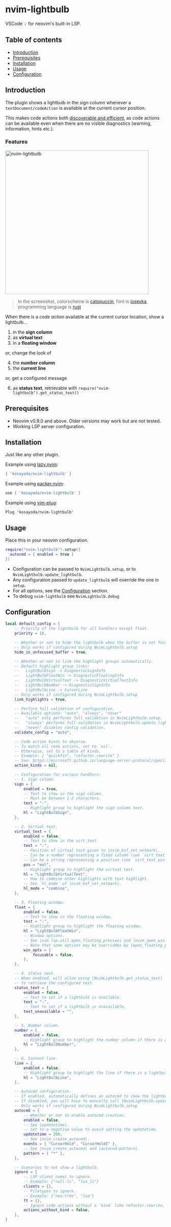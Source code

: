 # nvim-lightbulb

VSCode 💡 for neovim's built-in LSP.


## Table of contents

- [Introduction](#introduction)
- [Prerequisites](#prerequisites)
- [Installation](#installation)
- [Usage](#usage)
- [Configuration](#configuration)

## Introduction
The plugin shows a lightbulb in the sign column whenever a `textDocument/codeAction` is available at the current cursor position.

This makes code actions both [discoverable and efficient](https://rust-analyzer.github.io/blog/2020/09/28/how-to-make-a-light-bulb.html#the-mighty), as code actions can be available even when there are no visible diagnostics (warning, information, hints etc.).

### Features

<img width="450" alt="nvim-lightbulb" src="https://github.com/kosayoda/nvim-lightbulb/assets/41782385/f29d9c64-592f-4163-a7cc-d1494e72f020">

> In the screenshot, colorscheme is [catppuccin](https://github.com/catppuccin/nvim), font is [iosevka](https://typeof.net/Iosevka/), programming language is [rust](https://www.rust-lang.org/)

When there is a *code action* available at the current cursor location, show a lightbulb...
1. in the **sign column**
2. as **virtual text**
3. in a **floating window**

or, change the look of

4. the **number column**
5. the **current line**

or, get a configured message

6. as **status text**, retrievable with `require("nvim-lightbulb").get_status_text()`

## Prerequisites

* Neovim v0.9.0 and above. Older versions may work but are not tested.
* Working LSP server configuration.

## Installation

Just like any other plugin.

Example using [lazy.nvim](https://github.com/folke/lazy.nvim):
```lua
{ 'kosayoda/nvim-lightbulb' }
```

Example using [packer.nvim](https://github.com/wbthomason/packer.nvim):
```lua
use { 'kosayoda/nvim-lightbulb' }
```

Example using [vim-plug](https://github.com/junegunn/vim-plug):
```vim
Plug 'kosayoda/nvim-lightbulb'
```

## Usage

Place this in your neovim configuration.

```lua
require("nvim-lightbulb").setup({
  autocmd = { enabled = true }
})
```

- Configuration can be passed to `NvimLightbulb.setup`, or to `NvimLightbulb.update_lightbulb`.
- Any configuration passed to `update_lightbulb` will override the one in `setup`.
- For all options, see the [Configuration](#configuration) section.
- To debug `nvim-lightbulb` see `NvimLightbulb.debug`

## Configuration

```lua
local default_config = {
    -- Priority of the lightbulb for all handlers except float.
    priority = 10,

    -- Whether or not to hide the lightbulb when the buffer is not focused.
    -- Only works if configured during NvimLightbulb.setup
    hide_in_unfocused_buffer = true,

    -- Whether or not to link the highlight groups automatically.
    -- Default highlight group links:
    --   LightBulbSign -> DiagnosticSignInfo
    --   LightBulbFloatWin -> DiagnosticFloatingInfo
    --   LightBulbVirtualText -> DiagnosticVirtualTextInfo
    --   LightBulbNumber -> DiagnosticSignInfo
    --   LightBulbLine -> CursorLine
    -- Only works if configured during NvimLightbulb.setup
    link_highlights = true,

    -- Perform full validation of configuration.
    -- Available options: "auto", "always", "never"
    --   "auto" only performs full validation in NvimLightbulb.setup.
    --   "always" performs full validation in NvimLightbulb.update_lightbulb as well.
    --   "never" disables config validation.
    validate_config = "auto",

    -- Code action kinds to observe.
    -- To match all code actions, set to `nil`.
    -- Otherwise, set to a table of kinds.
    -- Example: { "quickfix", "refactor.rewrite" }
    -- See: https://microsoft.github.io/language-server-protocol/specifications/lsp/3.17/specification/#codeActionKind
    action_kinds = nil,

    -- Configuration for various handlers:
    -- 1. Sign column.
    sign = {
        enabled = true,
        -- Text to show in the sign column.
        -- Must be between 1-2 characters.
        text = "💡",
        -- Highlight group to highlight the sign column text.
        hl = "LightBulbSign",
    },

    -- 2. Virtual text.
    virtual_text = {
        enabled = false,
        -- Text to show in the virt_text.
        text = "💡",
        -- Position of virtual text given to |nvim_buf_set_extmark|.
        -- Can be a number representing a fixed column (see `virt_text_pos`).
        -- Can be a string representing a position (see `virt_text_win_col`).
        pos = "eol",
        -- Highlight group to highlight the virtual text.
        hl = "LightBulbVirtualText",
        -- How to combine other highlights with text highlight.
        -- See `hl_mode` of |nvim_buf_set_extmark|.
        hl_mode = "combine",
    },

    -- 3. Floating window.
    float = {
        enabled = false,
        -- Text to show in the floating window.
        text = "💡",
        -- Highlight group to highlight the floating window.
        hl = "LightBulbFloatWin",
        -- Window options.
        -- See |vim.lsp.util.open_floating_preview| and |nvim_open_win|.
        -- Note that some options may be overridden by |open_floating_preview|.
        win_opts = {
            focusable = false,
        },
    },

    -- 4. Status text.
    -- When enabled, will allow using |NvimLightbulb.get_status_text|
    -- to retrieve the configured text.
    status_text = {
        enabled = false,
        -- Text to set if a lightbulb is available.
        text = "💡",
        -- Text to set if a lightbulb is unavailable.
        text_unavailable = "",
    },

    -- 5. Number column.
    number = {
        enabled = false,
        -- Highlight group to highlight the number column if there is a lightbulb.
        hl = "LightBulbNumber",
    },

    -- 6. Content line.
    line = {
        enabled = false,
        -- Highlight group to highlight the line if there is a lightbulb.
        hl = "LightBulbLine",
    },

    -- Autocmd configuration.
    -- If enabled, automatically defines an autocmd to show the lightbulb.
    -- If disabled, you will have to manually call |NvimLightbulb.update_lightbulb|.
    -- Only works if configured during NvimLightbulb.setup
    autocmd = {
        -- Whether or not to enable autocmd creation.
        enabled = false,
        -- See |updatetime|.
        -- Set to a negative value to avoid setting the updatetime.
        updatetime = 200,
        -- See |nvim_create_autocmd|.
        events = { "CursorHold", "CursorHoldI" },
        -- See |nvim_create_autocmd| and |autocmd-pattern|.
        pattern = { "*" },
    },

    -- Scenarios to not show a lightbulb.
    ignore = {
        -- LSP client names to ignore.
        -- Example: {"null-ls", "lua_ls"}
        clients = {},
        -- Filetypes to ignore.
        -- Example: {"neo-tree", "lua"}
        ft = {},
        -- Ignore code actions without a `kind` like refactor.rewrite, quickfix.
        actions_without_kind = false,
    },
}
```
